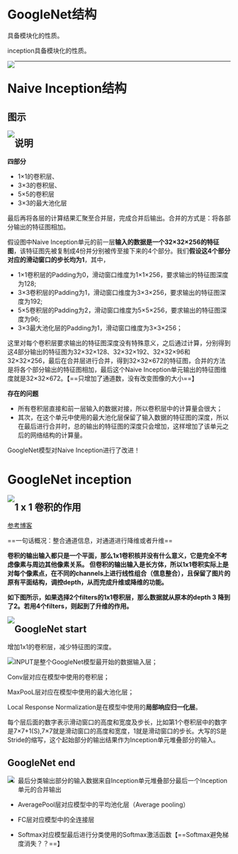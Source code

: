 # GoogleNet结构

具备模块化的性质。

inception具备模块化的性质。

<img src="..\..\pics\pytorch\GoogleNet.jpg" style="float:left">

----

# Naive Inception结构

## 图示

<img src="..\..\pics\pytorch\naive_inception.png" style="float:left">

##  说明

**四部分**

- 1×1的卷积层、
- 3×3的卷积层、
- 5×5的卷积层
- 3×3的最大池化层

最后再将各层的计算结果汇聚至合并层，完成合并后输出。合并的方式是：将各部分输出的特征图相加。

假设图中Naive Inception单元的前一层**输入的数据是一个32×32×256的特征图**，该特征图先被复制成4份并分别被传至接下来的4个部分。我们**假设这4个部分对应的滑动窗口的步长均为1**，其中，

- 1×1卷积层的Padding为0，滑动窗口维度为1×1×256，要求输出的特征图深度为128;
- 3×3卷积层的Padding为1，滑动窗口维度为3×3×256，要求输出的特征图深度为192;
- 5×5卷积层的Padding为2，滑动窗口维度为5×5×256，要求输出的特征图深度为96;
- 3×3最大池化层的Padding为1，滑动窗口维度为3×3×256；

这里对每个卷积层要求输出的特征图深度没有特殊意义，之后通过计算，分别得到这4部分输出的特征图为32×32×128、32×32×192、32×32×96和32×32×256，最后在合并层进行合并，得到32×32×672的特征图，合并的方法是将各个部分输出的特征图相加，最后这个Naive Inception单元输出的特征图维度就是32×32×672。【==只增加了通道数，没有改变图像的大小==】

**存在的问题**

- 所有卷积层直接和前一层输入的数据对接，所以卷积层中的计算量会很大；
- 其次，在这个单元中使用的最大池化层保留了输入数据的特征图的深度，所以在最后进行合并时，总的输出的特征图的深度只会增加，这样增加了该单元之后的网络结构的计算量。

GoogleNet模型对Naive Inception进行了改进！

# GoogleNet inception

<img src="..\..\pics\pytorch\Google_inception.png" style="float:left">

##  1 x 1 卷积的作用

<a href="https://blog.csdn.net/Guo_Yaohua/article/details/106294659">参考博客</a>

==一句话概况：整合通道信息，对通道进行降维或者升维==

**卷积的输出输入都只是一个平面，那么1x1卷积核并没有什么意义，它是完全不考虑像素与周边其他像素关系。 但卷积的输出输入是长方体，所以1x1卷积实际上是对每个像素点，在不同的channels上进行线性组合（信息整合），且保留了图片的原有平面结构，调控depth，从而完成升维或降维的功能。**

**如下图所示，如果选择2个filters的1x1卷积层，那么数据就从原本的depth 3 降到了2。若用4个filters，则起到了升维的作用。**

<img src="..\..\pics\pytorch\1x1_kernel.png" style="float:left">

## GoogleNet  start

增加1x1的卷积层，减少特征图的深度。

<img src="..\..\pics\pytorch\GoogleNet_start.jpg"  style="float:left">

INPUT是整个GoogleNet模型最开始的数据输入层；

Conv层对应在模型中使用的卷积层；

MaxPooL层对应在模型中使用的最大池化层；

Local Response Normalization是在模型中使用的**局部响应归一化层**。

每个层后面的数字表示滑动窗口的高度和宽度及步长，比如第1个卷积层中的数字是7×7+1(S),7×7就是滑动窗口的高度和宽度，1就是滑动窗口的步长。大写的S是Stride的缩写，这个起始部分的输出结果作为Inception单元堆叠部分的输入。

## GoogleNet end

<img src="..\..\pics\pytorch\GoogleNet_end.jpg" style="float:left">

- 最后分类输出部分的输入数据来自Inception单元堆叠部分最后一个Inception单元的合并输出

- AveragePool层对应模型中的平均池化层（Average pooling）

- FC层对应模型中的全连接层

- Softmax对应模型最后进行分类使用的Softmax激活函数【==Softmax避免梯度消失？？==】

























